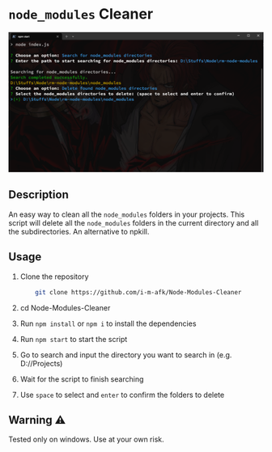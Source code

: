 # `node_modules` Cleaner

![Image](image.png)

## Description

An easy way to clean all the `node_modules` folders in your projects. This script will delete all the `node_modules` folders in the current directory and all the subdirectories.
An alternative to npkill.

## Usage

1. Clone the repository

   ```bash
       git clone https://github.com/i-m-afk/Node-Modules-Cleaner
   ```

2. cd Node-Modules-Cleaner
3. Run `npm install` or `npm i` to install the dependencies
4. Run `npm start` to start the script
5. Go to search and input the directory you want to search in (e.g. D://Projects)
6. Wait for the script to finish searching
7. Use `space` to select and `enter` to confirm the folders to delete

## Warning ⚠️

Tested only on windows. Use at your own risk.
